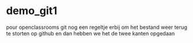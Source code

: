 # demo_git1
pour openclassrooms git
nog een regeltje erbij om het bestand weer terug te storten op github en dan hebben we het de twee kanten opgedaan

